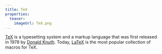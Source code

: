 ```yaml
---
title: TeX
properties:
  teaser:
    imageUrl: TeX.png
...
```


[TeX] is a typesetting system and a markup language that was first released in
1978 by [Donald Knuth].
Today, [LaTeX] is the most popular collection of macros for TeX.

[TeX]: http://en.wikipedia.org/wiki/TeX
[Donald Knuth]: http://en.wikipedia.org/wiki/Donald_Knuth
[LaTeX]: http://en.wikipedia.org/wiki/LaTeX
